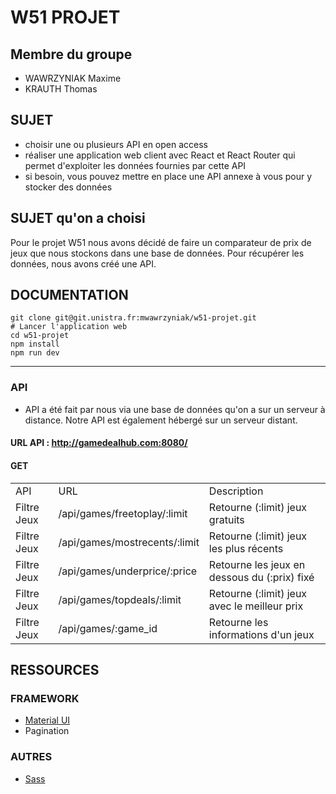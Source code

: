 # W51 PROJET

## Membre du groupe
- WAWRZYNIAK Maxime
- KRAUTH Thomas

## SUJET
- choisir une ou plusieurs API en open access
- réaliser une application web client avec React et React Router qui permet d'exploiter les données fournies par cette API
- si besoin, vous pouvez mettre en place une API annexe à vous pour y stocker des données

## SUJET qu'on a choisi
Pour le projet W51 nous avons décidé de faire un comparateur de prix de jeux que nous stockons dans une base de données. Pour récupérer les données, nous avons créé une API.




## DOCUMENTATION
```shell
git clone git@git.unistra.fr:mwawrzyniak/w51-projet.git
# Lancer l'application web
cd w51-projet
npm install
npm run dev
```
<hr>

### API
- API a été fait par nous via une base de données qu'on a sur un serveur à distance.
Notre API est également hébergé sur un serveur distant.

#### URL API : http://gamedealhub.com:8080/
#### GET
| | | | 
| --- | --- | --- |
| API | URL | Description |
| Filtre Jeux | /api/games/freetoplay/:limit | Retourne (:limit) jeux gratuits |
| Filtre Jeux | /api/games/mostrecents/:limit | Retourne (:limit) jeux les plus récents |
| Filtre Jeux | /api/games/underprice/:price | Retourne les jeux en dessous du (:prix) fixé |
| Filtre Jeux | /api/games/topdeals/:limit | Retourne (:limit) jeux avec le meilleur prix |
| Filtre Jeux | /api/games/:game_id | Retourne les informations d'un jeux |


## RESSOURCES

### FRAMEWORK
- [Material UI](https://mui.com/)
- Pagination

### AUTRES
- [Sass](https://sass-lang.com/)